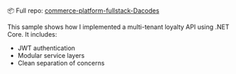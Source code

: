 
📦 Full repo: [commerce-platform-fullstack-Dacodes](https://github.com/GregHowe/commerce-platform-fullstack-Dacodes/tree/main/Core.Builder)

This sample shows how I implemented a multi-tenant loyalty API using .NET Core. It includes:
- JWT authentication
- Modular service layers
- Clean separation of concerns

